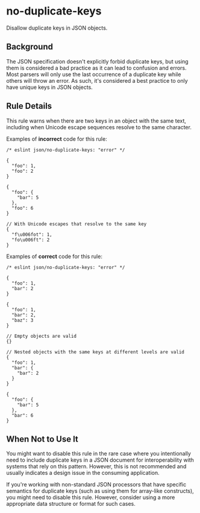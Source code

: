 # no-duplicate-keys

Disallow duplicate keys in JSON objects.

## Background

The JSON specification doesn't explicitly forbid duplicate keys, but using them is considered a bad practice as it can lead to confusion and errors. Most parsers will only use the last occurrence of a duplicate key while others will throw an error. As such, it's considered a best practice to only have unique keys in JSON objects.

## Rule Details

This rule warns when there are two keys in an object with the same text, including when Unicode escape sequences resolve to the same character.

Examples of **incorrect** code for this rule:

```jsonc
/* eslint json/no-duplicate-keys: "error" */

{
  "foo": 1,
  "foo": 2
}

{
  "foo": {
    "bar": 5
  },
  "foo": 6
}

// With Unicode escapes that resolve to the same key
{
  "f\u006fot": 1,
  "fo\u006ft": 2
}
```

Examples of **correct** code for this rule:

```jsonc
/* eslint json/no-duplicate-keys: "error" */

{
  "foo": 1,
  "bar": 2
}

{
  "foo": 1,
  "bar": 2,
  "baz": 3
}

// Empty objects are valid
{}

// Nested objects with the same keys at different levels are valid
{
  "foo": 1,
  "bar": {
    "bar": 2
  }
}

{
  "foo": {
    "bar": 5
  },
  "bar": 6
}
```

## When Not to Use It

You might want to disable this rule in the rare case where you intentionally need to include duplicate keys in a JSON document for interoperability with systems that rely on this pattern. However, this is not recommended and usually indicates a design issue in the consuming application.

If you're working with non-standard JSON processors that have specific semantics for duplicate keys (such as using them for array-like constructs), you might need to disable this rule. However, consider using a more appropriate data structure or format for such cases.
